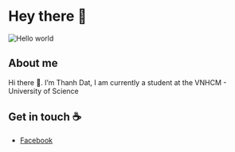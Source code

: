# Hey there :wave:

<img src="https://raw.githubusercontent.com/sagar-viradiya/sagar-viradiya/master/resources/banner.png" alt="Hello world">

## About me

Hi there 👋. I’m Thanh Dat, I am currently a student at the VNHCM - University of Science
## Get in touch :coffee:

- [Facebook]([https://www.facebook.com/jameks.hiro/])
